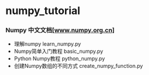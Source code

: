 # numpy_tutorial
### Numpy 中文文档[www.numpy.org.cn]
* 理解numpy                                   learn_numpy.py
* Numpy简单入门教程                           basic_numpy.py
* Python Numpy教程                            python_numpy.py
* 创建Numpy数组的不同方式                     create_numpy_function.py
